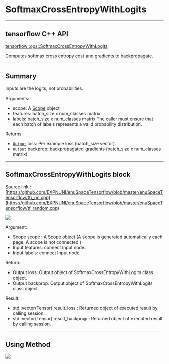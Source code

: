 # SoftmaxCrossEntropyWithLogits

---

## tensorflow C++ API

[tensorflow::ops::SoftmaxCrossEntropyWithLogits](https://www.tensorflow.org/api_docs/cc/class/tensorflow/ops/softmax-cross-entropy-with-logits)

Computes softmax cross entropy cost and gradients to backpropagate.

---

## Summary

Inputs are the logits, not probabilities.

Arguments:

* scope: A [Scope](https://www.tensorflow.org/api_docs/cc/class/tensorflow/scope.html#classtensorflow_1_1_scope) object
* features: batch\_size x num\_classes matrix
* labels: batch\_size x num\_classes matrix The caller must ensure that each batch of labels represents a valid probability distribution.

Returns:

* [`Output`](https://www.tensorflow.org/api_docs/cc/class/tensorflow/output.html#classtensorflow_1_1_output) loss: Per example loss \(batch\_size vector\).
* [`Output`](https://www.tensorflow.org/api_docs/cc/class/tensorflow/output.html#classtensorflow_1_1_output) backprop: backpropagated gradients \(batch\_size x num\_classes matrix\).

---

## SoftmaxCrossEntropyWithLogits block

Source link : [https://github.com/EXPNUNI/enuSpaceTensorflow/blob/master/enuSpaceTensorflow/tf\_nn.cpp](https://github.com/EXPNUNI/enuSpaceTensorflow/blob/master/enuSpaceTensorflow/tf_random.cpp)

![](/nn-ops/SoftmaxCrossEntropyWithLogits1.jpg)

Argument:

* Scope scope : A Scope object \(A scope is generated automatically each page. A scope is not connected.\)
* Input features: connect  Input node.
* Input labels: connect  Input node.

Return:

* Output loss: Output object of SoftmaxCrossEntropyWithLogits  class object.
* Output backprop: Output object of SoftmaxCrossEntropyWithLogits  class object.

Result:

* std::vector\(Tensor\) result\_loss : Returned object of executed result by calling session.
* std::vector\(Tensor\) result\_backprop : Returned object of executed result by calling session.

---

## Using Method

![](/nn-ops/SoftmaxCrossEntropyWithLogits2.jpg)

